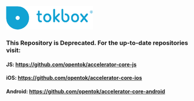 ![logo](./tokbox-logo.png)

### This Repository is Deprecated. For the up-to-date repositories visit:
#### JS: https://github.com/opentok/accelerator-core-js
#### iOS: https://github.com/opentok/accelerator-core-ios
#### Android: https://github.com/opentok/accelerator-core-android
